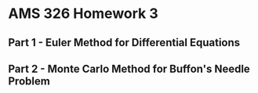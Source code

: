 # AMS 326 Homework 3

## Part 1 - Euler Method for Differential Equations

## Part 2 - Monte Carlo Method for Buffon's Needle Problem
